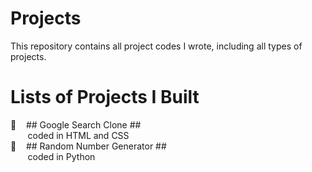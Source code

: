# Projects
This repository contains all project codes I wrote, including all types of projects.

# Lists of Projects I Built
🔸&nbsp;&nbsp;&nbsp; ## Google Search Clone ## <br />
  &nbsp;&nbsp;&nbsp;&nbsp;&nbsp;&nbsp;&nbsp;coded in HTML and CSS<br />
🔸&nbsp;&nbsp;&nbsp; ## Random Number Generator ## <br />
  &nbsp;&nbsp;&nbsp;&nbsp;&nbsp;&nbsp;&nbsp;coded in Python
